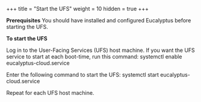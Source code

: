+++
title = "Start the UFS"
weight = 10
hidden = true
+++

**Prerequisites** You should have installed and configured Eucalyptus before starting the UFS. 

**To start the UFS** 

Log in to the User-Facing Services (UFS) host machine. If you want the UFS service to start at each boot-time, run this command: 
    systemctl enable eucalyptus-cloud.service

Enter the following command to start the UFS: 
    systemctl start eucalyptus-cloud.service

Repeat for each UFS host machine. 